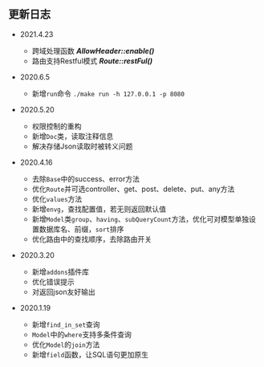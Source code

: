 ## 更新日志

* 2021.4.23
    - 跨域处理函数 ***AllowHeader::enable()***
    - 路由支持Restful模式 ***Route::restFul()***

* 2020.6.5
	- 新增`run`命令 `./make run -h 127.0.0.1 -p 8080`

* 2020.5.20
    - 权限控制的重构
    - 新增`Doc`类，读取注释信息
    - 解决存储Json读取时被转义问题

* 2020.4.16
	- 去除`Base`中的success、error方法
	- 优化`Route`并可选controller、get、post、delete、put、any方法
	- 优化`values`方法
	- 新增`envg`，查找配置值，若无则返回默认值
	- 新增`Model`类`group`、`having`、`subQueryCount`方法，优化可对模型单独设置数据库名、前缀，`sort`排序
	- 优化路由中的查找顺序，去除路由开关

* 2020.3.20
	- 新增`addons`插件库
	- 优化错误提示
	- 对返回json友好输出

* 2020.1.19
    - 新增`find_in_set`查询
    - `Model`中的`where`支持多条件查询
    - 优化`Model`的`join`方法
    - 新增`field`函数，让SQL语句更加原生